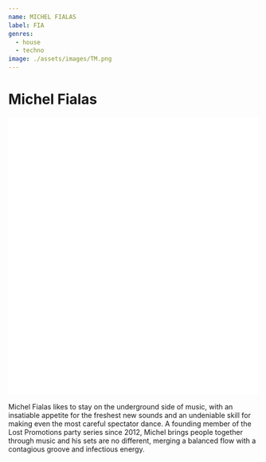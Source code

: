 ```yaml
---
name: MICHEL FIALAS
label: FIA
genres:
  - house
  - techno
image: ./assets/images/TM.png
---
```


# Michel Fialas

![](./assets/images/TM.png)

Michel Fialas likes to stay on the underground side of music, with an insatiable appetite for the freshest new sounds and an undeniable skill for making even the most careful spectator dance. A founding member of the Lost Promotions party series since 2012, Michel brings people together through music and his sets are no different, merging a balanced flow with a contagious groove and infectious energy.
